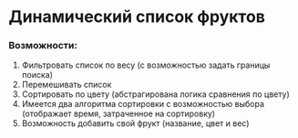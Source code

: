 # Динамический список фруктов

### Возможности:


1. Фильтровать список по весу (с возможностью задать границы поиска)
2. Перемешивать список
3. Сортировать по цвету (абстрагирована логика сравнения по цвету)
4. Имеется два алгоритма сортировки с возможностью выбора (отображает время, затраченное на сортировку)
5. Возможность добавить свой фрукт (название, цвет и вес)
